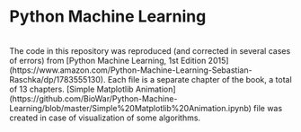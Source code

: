 # Python Machine Learning
<br>
The code in this repository was reproduced (and corrected in several cases of errors) from [Python Machine Learning, 1st Edition 2015](https://www.amazon.com/Python-Machine-Learning-Sebastian-Raschka/dp/1783555130). Each file is a separate chapter of the book, a total of 13 chapters. [Simple Matplotlib Animation](https://github.com/BioWar/Python-Machine-Learning/blob/master/Simple%20Matplotlib%20Animation.ipynb) file was created in case of visualization of some algorithms.
